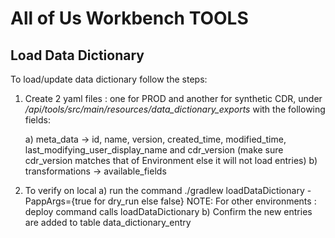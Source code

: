 # All of Us Workbench TOOLS

## Load Data Dictionary
To load/update data dictionary follow the steps:

1. Create 2 yaml files : one for PROD and  another for synthetic CDR, under
    <em>/api/tools/src/main/resources/data_dictionary_exports</em> with the following fields:
    
    a) meta_data -> id, name, version, created_time, modified_time,
       last_modifying_user_display_name and cdr_version (make sure cdr_version matches that of Environment else it will not load entries)
    b) transformations ->  available_fields
    
  
2. To verify on local
  a) run the command 
     ./gradlew loadDataDictionary -PappArgs={true for dry_run else false}
     NOTE:  For other environments : deploy command calls loadDataDictionary
  b) Confirm the new entries are added to table  data_dictionary_entry
  
